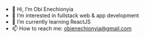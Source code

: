- 👋 Hi, I’m Obi Enechionyia
- 👀 I’m interested in fullstack web & app development
- 🌱 I’m currently learning ReactJS
- 📫 How to reach me: obienechionyia@gmail.com

<!---
obienechionyia/obienechionyia is a ✨ special ✨ repository because its `README.md` (this file) appears on your GitHub profile.
You can click the Preview link to take a look at your changes.
--->
